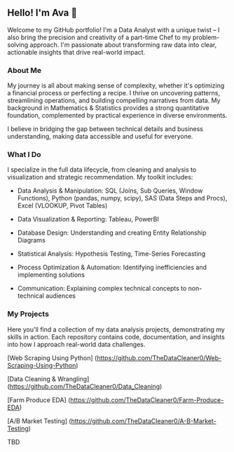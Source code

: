 ## Hello! I'm Ava 👋
Welcome to my GitHub portfolio! I'm a Data Analyst with a unique twist – I also bring the precision and creativity of a part-time Chef to my problem-solving approach. I'm passionate about transforming raw data into clear, actionable insights that drive real-world impact.

### About Me
My journey is all about making sense of complexity, whether it's optimizing a financial process or perfecting a recipe. I thrive on uncovering patterns, streamlining operations, and building compelling narratives from data. My background in Mathematics & Statistics provides a strong quantitative foundation, complemented by practical experience in diverse environments.

I believe in bridging the gap between technical details and business understanding, making data accessible and useful for everyone.

### What I Do
I specialize in the full data lifecycle, from cleaning and analysis to visualization and strategic recommendation. My toolkit includes:

* Data Analysis & Manipulation: SQL (Joins, Sub Queries, Window Functions), Python (pandas, numpy, scipy), SAS (Data Steps and Procs), Excel (VLOOKUP, Pivot Tables)

* Data Visualization & Reporting: Tableau, PowerBI

* Database Design: Understanding and creating Entity Relationship Diagrams

* Statistical Analysis: Hypothesis Testing, Time-Series Forecasting

* Process Optimization & Automation: Identifying inefficiencies and implementing solutions

* Communication: Explaining complex technical concepts to non-technical audiences

### My Projects
Here you'll find a collection of my data analysis projects, demonstrating my skills in action. Each repository contains code, documentation, and insights into how I approach real-world data challenges.

[Web Scraping Using Python] (https://github.com/TheDataCleaner0/Web-Scraping-Using-Python)

[Data Cleaning & Wrangling] (https://github.com/TheDataCleaner0/Data_Cleaning)

[Farm Produce EDA] (https://github.com/TheDataCleaner0/Farm-Produce-EDA)

[A/B Market Testing] (https://github.com/TheDataCleaner0/A-B-Market-Testing)

TBD
